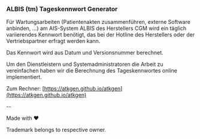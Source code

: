 ### ALBIS (tm) Tageskennwort Generator

Für Wartungsarbeiten (Patientenakten zusammenführen, externe Software anbinden, ...) am AIS-System ALBIS des Herstellers CGM wird ein täglich variierendes Kennwort benötigt, das bei der Hotline des Herstellers oder der Vertriebspartner erfragt werden kann. 

Das Kennwort wird aus Datum und Versionsnummer berechnet. 

Um den Dienstleistern und Systemadministratoren die Arbeit zu vereinfachen haben wir die Berechnung des Tageskennwortes online implementiert. 

Zum Rechner: [https://atkgen.github.io/atkgen](https://atkgen.github.io/atkgen)

-- 

Made with :heart:

Trademark belongs to respective owner. 
